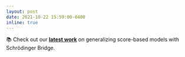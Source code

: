 ```yaml
---
layout: post
date: 2021-10-22 15:59:00-0400
inline: true
---
```


:books:
Check out our <strong>[latest work](https://arxiv.org/abs/2110.11291)</strong>
on generalizing score-based models with Schrödinger Bridge.

